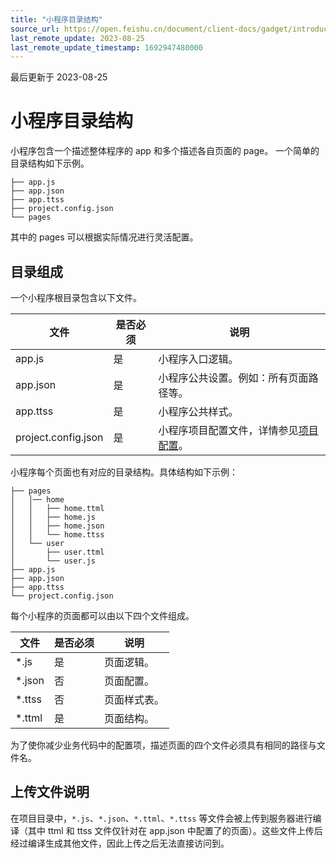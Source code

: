 ```yaml
---
title: "小程序目录结构"
source_url: https://open.feishu.cn/document/client-docs/gadget/introduction/directory-structure
last_remote_update: 2023-08-25
last_remote_update_timestamp: 1692947480000
---
```

最后更新于 2023-08-25

# 小程序目录结构

小程序包含一个描述整体程序的 app 和多个描述各自页面的 page。
一个简单的目录结构如下示例。

```
├── app.js
├── app.json
├── app.ttss
├── project.config.json
└── pages
```

其中的 pages 可以根据实际情况进行灵活配置。

## 目录组成

一个小程序根目录包含以下文件。

文件 | 是否必须 | 说明
--- | --- | ---
app.js | 是 | 小程序入口逻辑。
app.json | 是 | 小程序公共设置。例如：所有页面路径等。
app.ttss | 是 | 小程序公共样式。
project.config.json | 是 | 小程序项目配置文件，详情参见[项目配置](https://open.feishu.cn/document/uYjL24iN/uEzMzUjLxMzM14SMzMTN/gadget-project-configuration)。

小程序每个页面也有对应的目录结构。具体结构如下示例：
```
├── pages
│   │── home
│   │   ├── home.ttml
│   │   ├── home.js
│   │   ├── home.json
│   │   └── home.ttss
│   └── user
│       ├── user.ttml
│       └── user.js
├── app.js
├── app.json
├── app.ttss
└── project.config.json
```

每个小程序的页面都可以由以下四个文件组成。

文件 | 是否必须 | 说明
--- | --- | ---
*.js | 是 | 页面逻辑。
*.json | 否 | 页面配置。
*.ttss | 否 | 页面样式表。
*.ttml | 是 | 页面结构。

为了使你减少业务代码中的配置项，描述页面的四个文件必须具有相同的路径与文件名。

## 上传文件说明

在项目目录中，`*.js`、`*.json`、`*.ttml`、`*.ttss` 等文件会被上传到服务器进行编译（其中 ttml 和 ttss 文件仅针对在 app.json 中配置了的页面）。这些文件上传后经过编译生成其他文件，因此上传之后无法直接访问到。
